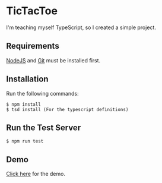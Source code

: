 # TicTacToe
I'm teaching myself TypeScript, so I created a simple project.

## Requirements
[NodeJS](https://nodejs.org/en) and [Git](https://git-scm.com) must be installed first.

## Installation
Run the following commands:
```
$ npm install
$ tsd install (For the typescript definitions)
```

## Run the Test Server
```
$ npm run test
```

## Demo
[Click here](https://gunjandatta.github.io/tictactoe/index.html) for the demo.